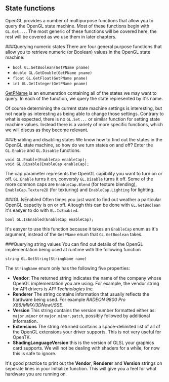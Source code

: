 ## State functions 
OpenGL provides a number of multipurpose functions that allow you to query the OpenGL state machine. Most of these functions begin with ```GL.Get...```. The most generic of these functions will be covered here, the rest will be covered as we use them in later chapters.

###Querying numeric states
There are four general purpose functions that allow you to retrieve numeric (or Boolean) values in the OpenGL state machine:

* ```bool GL.GetBoolean(GetPName pname)```
* ```double GL.GetDouble(GetPName pname)```
* ```float GL.GetFloat(GetPName pname)```
* ```int GL.GetInteger(GetPName pname)```

[GetPName](http://www.opentk.com/files/doc/namespace_open_t_k_1_1_graphics_1_1_open_g_l.html#a4a17062512d656f51b8bc8d880372689) is an enumeration containing all of the states we may want to query. In each of the function, we query the state represented by it's name.

Of course determining the current state machine settings is interesting, but not nearly as interesting as being able to change those settings. Contrary to what is expected, there is no ```GL.Set...``` or similar function for setting state machine values. Instead there is a variety of more specific functions, which we will discus as they become relevant.

###Enabling and disabling states
We know how to find out the states in the OpenGL state machine, so how do we turn states on and off? Enter the ```GL.Enable``` and ```GL.Disable``` functions.

```
void GL.Enable(EnableCap enableCap);
void GL.Disable(EnableCap enableCap);
```

The cap parameter represents the OpenGL capibility you want to turn on or off. ```GL.Enable``` turns it on, conversly ```GL.Disable``` turns it off. Some of the more common caps are ```EnableCap.Blend``` (for texture blending), ```EnableCap.Texture2D``` (for texturing) and ```EnableCap.Lighting``` for lighting.

###GL.IsEnabled
Often times you just want to find out weather a particular OpenGL capacity is on or off. Altough this can be done with ```GL.GetBoolean``` it's easyer to do with ```GL.IsEnabled```.

```
bool GL.IsEnabled(EnableCap enableCap);
```

It's easyer to use this function because it takes an ```EnableCap``` enum as it's argument, instead of the ```GetPName``` enum that ```GL.GetBoolean``` takes.

###Querying string values
You can find out details of the OpenGL implementation being used at runtime with the following function

```
string GL.GetString(StringName name)
```

The ```StringName``` enum only has the following five properties:

* __Vendor__: The returned string indicates the name of the company whose OpenGL implementation you are using. For example, the vendor string for API drivers is _API Technologies Inc._
* __Renderer__ The string contains information that usually reflects the hardware being used. For example _RADEON 9800 Pro X86/MMX/3DNow!/SSE_.
* __Version__ This string contains the version number formatted either as: ```major.minor``` or ```major.minor.patch```, possibly followed by additional information. 
* __Extensions__ The string returned contains a space-delimited list of all of the OpenGL extensions your driver supports. This is not very useful for OpenTK.
* __ShadingLanguageVersion__ this is the version of GLSL your graphics card supports. We will not be dealing with shaders for a while, for now this is safe to ignore.

It's good practice to print out the __Vendor__, __Renderer__ and __Version__ strings on seperate lines in your Initialize function. This will give you a feel for what hardware you are running on.